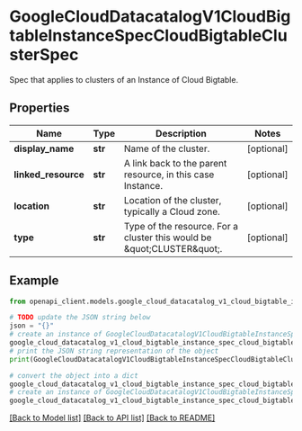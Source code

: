 # GoogleCloudDatacatalogV1CloudBigtableInstanceSpecCloudBigtableClusterSpec

Spec that applies to clusters of an Instance of Cloud Bigtable.

## Properties

Name | Type | Description | Notes
------------ | ------------- | ------------- | -------------
**display_name** | **str** | Name of the cluster. | [optional] 
**linked_resource** | **str** | A link back to the parent resource, in this case Instance. | [optional] 
**location** | **str** | Location of the cluster, typically a Cloud zone. | [optional] 
**type** | **str** | Type of the resource. For a cluster this would be \&quot;CLUSTER\&quot;. | [optional] 

## Example

```python
from openapi_client.models.google_cloud_datacatalog_v1_cloud_bigtable_instance_spec_cloud_bigtable_cluster_spec import GoogleCloudDatacatalogV1CloudBigtableInstanceSpecCloudBigtableClusterSpec

# TODO update the JSON string below
json = "{}"
# create an instance of GoogleCloudDatacatalogV1CloudBigtableInstanceSpecCloudBigtableClusterSpec from a JSON string
google_cloud_datacatalog_v1_cloud_bigtable_instance_spec_cloud_bigtable_cluster_spec_instance = GoogleCloudDatacatalogV1CloudBigtableInstanceSpecCloudBigtableClusterSpec.from_json(json)
# print the JSON string representation of the object
print(GoogleCloudDatacatalogV1CloudBigtableInstanceSpecCloudBigtableClusterSpec.to_json())

# convert the object into a dict
google_cloud_datacatalog_v1_cloud_bigtable_instance_spec_cloud_bigtable_cluster_spec_dict = google_cloud_datacatalog_v1_cloud_bigtable_instance_spec_cloud_bigtable_cluster_spec_instance.to_dict()
# create an instance of GoogleCloudDatacatalogV1CloudBigtableInstanceSpecCloudBigtableClusterSpec from a dict
google_cloud_datacatalog_v1_cloud_bigtable_instance_spec_cloud_bigtable_cluster_spec_from_dict = GoogleCloudDatacatalogV1CloudBigtableInstanceSpecCloudBigtableClusterSpec.from_dict(google_cloud_datacatalog_v1_cloud_bigtable_instance_spec_cloud_bigtable_cluster_spec_dict)
```
[[Back to Model list]](../README.md#documentation-for-models) [[Back to API list]](../README.md#documentation-for-api-endpoints) [[Back to README]](../README.md)



